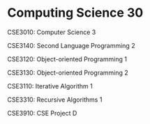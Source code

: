 # Computing Science 30

CSE3010: Computer Science 3

CSE3140: Second Language Programming 2

CSE3120: Object-oriented Programming 1

CSE3130: Object-oriented Programming 2

CSE3110: Iterative Algorithm 1

CSE3310: Recursive Algorithms 1

CSE3910: CSE Project D
